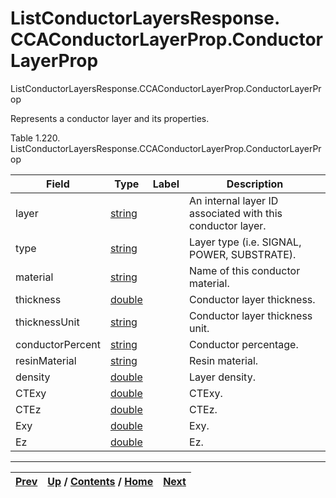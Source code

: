 
# ListConductorLayersResponse. CCAConductorLayerProp.ConductorLayerProp

ListConductorLayersResponse.CCAConductorLayerProp.ConductorLayerProp

Represents a conductor layer and its properties.

Table 1.220.
ListConductorLayersResponse.CCAConductorLayerProp.ConductorLayerProp

Field| Type| Label| Description  
---|---|---|---  
layer| [string](ch01s11.md "gRPC Scalar Value Types")|  | An internal layer ID associated with this conductor layer.  
type| [string](ch01s11.md "gRPC Scalar Value Types")|  | Layer type (i.e. SIGNAL, POWER, SUBSTRATE).  
material| [string](ch01s11.md "gRPC Scalar Value Types")|  | Name of this conductor material.  
thickness| [double](ch01s11.md "gRPC Scalar Value Types")|  | Conductor layer thickness.  
thicknessUnit| [string](ch01s11.md "gRPC Scalar Value Types")|  | Conductor layer thickness unit.  
conductorPercent| [string](ch01s11.md "gRPC Scalar Value Types")|  | Conductor percentage.  
resinMaterial| [string](ch01s11.md "gRPC Scalar Value Types")|  | Resin material.  
density| [double](ch01s11.md "gRPC Scalar Value Types")|  | Layer density.  
CTExy| [double](ch01s11.md "gRPC Scalar Value Types")|  | CTExy.  
CTEz| [double](ch01s11.md "gRPC Scalar Value Types")|  | CTEz.  
Exy| [double](ch01s11.md "gRPC Scalar Value Types")|  | Exy.  
Ez| [double](ch01s11.md "gRPC Scalar Value Types")|  | Ez.  
  
  

* * *

[Prev](ch01s10s06.md) | [Up](ch01s10s06.md) / [Contents](index.md) / [Home](../../index.htm)|  [Next](ch01s10s07.md)  
---|---|---

